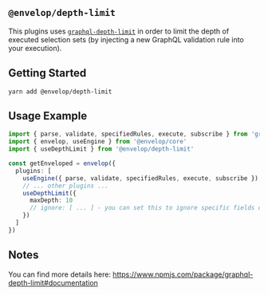 ## `@envelop/depth-limit`

This plugins uses [`graphql-depth-limit`](https://www.npmjs.com/package/graphql-depth-limit) in order to limit the depth of executed selection sets (by injecting a new GraphQL validation rule into your execution).

## Getting Started

```
yarn add @envelop/depth-limit
```

## Usage Example

```ts
import { parse, validate, specifiedRules, execute, subscribe } from 'graphql'
import { envelop, useEngine } from '@envelop/core'
import { useDepthLimit } from '@envelop/depth-limit'

const getEnveloped = envelop({
  plugins: [
    useEngine({ parse, validate, specifiedRules, execute, subscribe }),
    // ... other plugins ...
    useDepthLimit({
      maxDepth: 10
      // ignore: [ ... ] - you can set this to ignore specific fields or types
    })
  ]
})
```

## Notes

You can find more details here: https://www.npmjs.com/package/graphql-depth-limit#documentation
